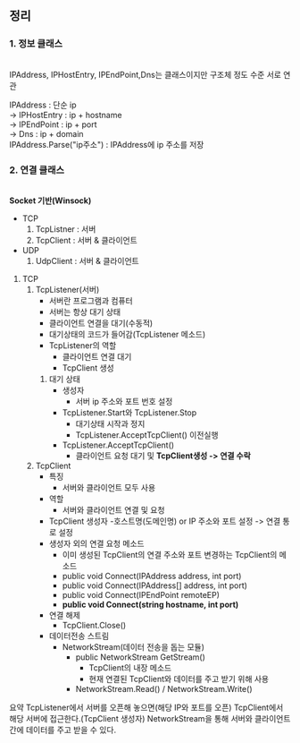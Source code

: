 ## 정리 

### 1. 정보 클래스
\
IPAddress, IPHostEntry, IPEndPoint,Dns는 클래스이지만 구조체 정도 수준
서로 연관

IPAddress : 단순 ip\
-> IPHostEntry : ip + hostname\
-> IPEndPoint : ip + port\
-> Dns : ip + domain\
IPAddress.Parse("ip주소") : IPAddress에 ip 주소를 저장

### 2. 연결 클래스
\
**Socket 기반(Winsock)**
- TCP
   1. TcpListner : 서버
   2. TcpClient : 서버 & 클라이언트
- UDP
   1. UdpClient : 서버 & 클라이언트
   

1. TCP
   1. TcpListener(서버)
      - 서버란 프로그램과 컴퓨터
      - 서버는 항상 대기 상태
      - 클라이언트 연결을 대기(수동적)
      - 대기상태의 코드가 들어감(TcpListener 메소드)
      - TcpListener의 역할
        - 클라이언트 연결 대기
        - TcpClient 생성
       1. 대기 상태
          - 생성자
            - 서버 ip 주소와 포트 번호 설정
          - TcpListener.Start와 TcpListener.Stop
            - 대기상태 시작과 정지
            - TcpListener.AcceptTcpClient() 이전실행
          - TcpListener.AcceptTcpClient()
            - 클라이언트 요청 대기 및 **TcpClient생성 -> 연결 수락**
   2. TcpClient
      - 특징
        - 서버와 클라이언트 모두 사용
      - 역할
        - 서버와 클라이언트 연결 및 요청
      - TcpClient 생성자
        -호스트명(도메인명) or IP 주소와 포트 설정 -> 연결 통로 설정
      - 생성자 외의 연결 요청 메소드
        - 이미 생성된 TcpClient의 연결 주소와 포트 변경하는 TcpClient의 메소드
        - public void Connect(IPAddress address, int port)
        - public void Connect(IPAddress[] address, int port)
        - public void Connect(IPEndPoint remoteEP)
        - **public void Connect(string hostname, int port)**
      - 연결 해제
        - TcpClient.Close()
      - 데이터전송 스트림
        - NetworkStream(데이터 전송을 돕는 모듈)
          - public NetworkStream GetStream() 
            -  TcpClient의 내장 메소드
            -  현재 연결된 TcpClient와 데이터를 주고 받기 위해 사용
          - NetworkStream.Read() / NetworkStream.Write()

요약
TcpListener에서 서버를 오픈해 놓으면(해당 IP와 포트를 오픈) TcpClient에서 해당 서버에 접근한다.(TcpClient 생성자)
NetworkStream을 통해 서버와 클라이언트 간에 데이터를 주고 받을 수 있다.

